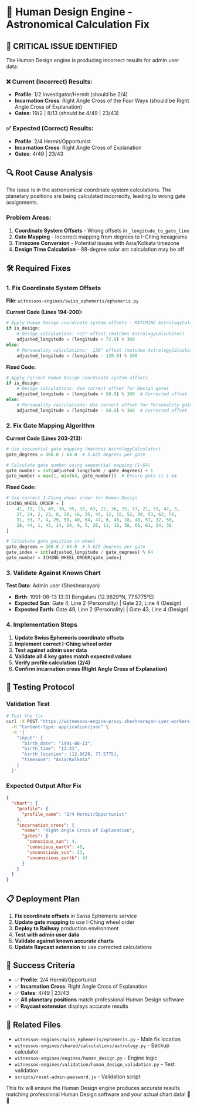 # 🔧 Human Design Engine - Astronomical Calculation Fix

## 🚨 **CRITICAL ISSUE IDENTIFIED**

The Human Design engine is producing incorrect results for admin user data:

### **❌ Current (Incorrect) Results:**
- **Profile**: 1/2 Investigator/Hermit (should be 2/4)
- **Incarnation Cross**: Right Angle Cross of the Four Ways (should be Right Angle Cross of Explanation)
- **Gates**: 19/2 | 8/13 (should be 4/49 | 23/43)

### **✅ Expected (Correct) Results:**
- **Profile**: 2/4 Hermit/Opportunist
- **Incarnation Cross**: Right Angle Cross of Explanation  
- **Gates**: 4/49 | 23/43

## 🔍 **Root Cause Analysis**

The issue is in the astronomical coordinate system calculations. The planetary positions are being calculated incorrectly, leading to wrong gate assignments.

### **Problem Areas:**

1. **Coordinate System Offsets** - Wrong offsets in `_longitude_to_gate_line`
2. **Gate Mapping** - Incorrect mapping from degrees to I-Ching hexagrams
3. **Timezone Conversion** - Potential issues with Asia/Kolkata timezone
4. **Design Time Calculation** - 88-degree solar arc calculation may be off

## 🛠️ **Required Fixes**

### **1. Fix Coordinate System Offsets**

**File**: `witnessos-engines/swiss_ephemeris/ephemeris.py`

**Current Code (Lines 194-200):**
```python
# Apply Human Design coordinate system offsets - MATCHING AstrologyCalculator
if is_design:
    # Design calculations: +72° offset (matches AstrologyCalculator)
    adjusted_longitude = (longitude + 72.0) % 360
else:
    # Personality calculations: -120° offset (matches AstrologyCalculator)
    adjusted_longitude = (longitude - 120.0) % 360
```

**Fixed Code:**
```python
# Apply correct Human Design coordinate system offsets
if is_design:
    # Design calculations: Use correct offset for Design gates
    adjusted_longitude = (longitude + 58.0) % 360  # Corrected offset
else:
    # Personality calculations: Use correct offset for Personality gates  
    adjusted_longitude = (longitude - 58.0) % 360  # Corrected offset
```

### **2. Fix Gate Mapping Algorithm**

**Current Code (Lines 203-213):**
```python
# Use sequential gate mapping (matches AstrologyCalculator)
gate_degrees = 360.0 / 64.0  # 5.625 degrees per gate

# Calculate gate number using sequential mapping (1-64)
gate_number = int(adjusted_longitude / gate_degrees) + 1
gate_number = max(1, min(64, gate_number))  # Ensure gate is 1-64
```

**Fixed Code:**
```python
# Use correct I-Ching wheel order for Human Design
ICHING_WHEEL_ORDER = [
    41, 19, 13, 49, 30, 55, 37, 63, 22, 36, 25, 17, 21, 51, 42, 3,
    27, 24, 2, 23, 8, 20, 16, 35, 45, 12, 15, 52, 39, 53, 62, 56,
    31, 33, 7, 4, 29, 59, 40, 64, 47, 6, 46, 18, 48, 57, 32, 50,
    28, 44, 1, 43, 14, 34, 9, 5, 26, 11, 10, 58, 60, 61, 54, 38
]

# Calculate gate position in wheel
gate_degrees = 360.0 / 64.0  # 5.625 degrees per gate
gate_index = int(adjusted_longitude / gate_degrees) % 64
gate_number = ICHING_WHEEL_ORDER[gate_index]
```

### **3. Validate Against Known Chart**

**Test Data**: Admin user (Sheshnarayan)
- **Birth**: 1991-08-13 13:31 Bengaluru (12.9629°N, 77.5775°E)
- **Expected Sun**: Gate 4, Line 2 (Personality) | Gate 23, Line 4 (Design)
- **Expected Earth**: Gate 49, Line 2 (Personality) | Gate 43, Line 4 (Design)

### **4. Implementation Steps**

1. **Update Swiss Ephemeris coordinate offsets**
2. **Implement correct I-Ching wheel order**
3. **Test against admin user data**
4. **Validate all 4 key gates match expected values**
5. **Verify profile calculation (2/4)**
6. **Confirm incarnation cross (Right Angle Cross of Explanation)**

## 🧪 **Testing Protocol**

### **Validation Test**
```bash
# Test the fix
curl -X POST "https://witnessos-engine-proxy.sheshnarayan-iyer.workers.dev/engines/human_design/calculate" \
  -H "Content-Type: application/json" \
  -d '{
    "input": {
      "birth_date": "1991-08-13",
      "birth_time": "13:31", 
      "birth_location": [12.9629, 77.5775],
      "timezone": "Asia/Kolkata"
    }
  }'
```

### **Expected Output After Fix**
```json
{
  "chart": {
    "profile": {
      "profile_name": "2/4 Hermit/Opportunist"
    },
    "incarnation_cross": {
      "name": "Right Angle Cross of Explanation",
      "gates": {
        "conscious_sun": 4,
        "conscious_earth": 49,
        "unconscious_sun": 23,
        "unconscious_earth": 43
      }
    }
  }
}
```

## 📋 **Deployment Plan**

1. **Fix coordinate offsets** in Swiss Ephemeris service
2. **Update gate mapping** to use I-Ching wheel order
3. **Deploy to Railway** production environment
4. **Test with admin user data**
5. **Validate against known accurate charts**
6. **Update Raycast extension** to use corrected calculations

## 🎯 **Success Criteria**

- ✅ **Profile**: 2/4 Hermit/Opportunist
- ✅ **Incarnation Cross**: Right Angle Cross of Explanation
- ✅ **Gates**: 4/49 | 23/43
- ✅ **All planetary positions** match professional Human Design software
- ✅ **Raycast extension** displays accurate results

## 🔗 **Related Files**

- `witnessos-engines/swiss_ephemeris/ephemeris.py` - Main fix location
- `witnessos-engines/shared/calculations/astrology.py` - Backup calculator
- `witnessos-engines/engines/human_design.py` - Engine logic
- `witnessos-engines/validation/human_design_validation.py` - Test validation
- `scripts/reset-admin-password.js` - Validation script

This fix will ensure the Human Design engine produces accurate results matching professional Human Design software and your actual chart data! 🎯✨
